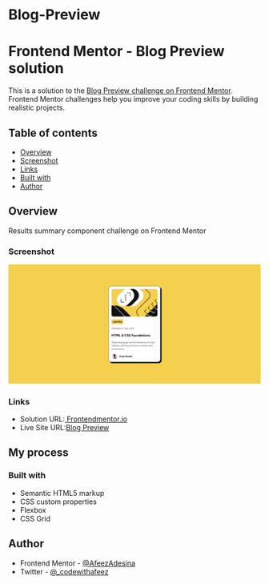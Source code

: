 # Blog-Preview
# Frontend Mentor - Blog Preview solution

This is a solution to the [Blog Preview challenge on Frontend Mentor]((https://www.frontendmentor.io/challenges/blog-preview-card-ckPaj01IcS/hub)). Frontend Mentor challenges help you improve your coding skills by building realistic projects. 

## Table of contents

- [Overview](#overview)
- [Screenshot](#screenshot)
- [Links](#links)
- [Built with](#built-with)
- [Author](#author)


## Overview
Results summary component challenge on Frontend Mentor

### Screenshot

![](/blog-preview-card-main/design/sc-img.png)



### Links

- Solution URL:[ Frontendmentor.io](https://www.frontendmentor.io/solutions/blog-preview-page-dCZFQD-jmM)
- Live Site URL:[Blog Preview](https://blog-preview-seven.vercel.app)

## My process

### Built with

- Semantic HTML5 markup
- CSS custom properties
- Flexbox
- CSS Grid


## Author

- Frontend Mentor - [@AfeezAdesina](https://www.frontendmentor.io/profile/AfeezAdesina)
- Twitter - [@_codewithafeez](https://www.twitter.com/_codewithafeez)


